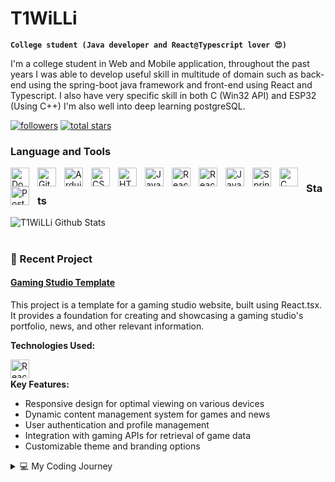 # T1WiLLi

**`College student (Java developer and React@Typescript lover 😍)`**

I'm a college student in Web and Mobile application, throughout the past years
I was able to develop useful skill in multitude of domain such as back-end using
the spring-boot java framework and front-end using React and Typescript.
I also have very specific skill in both C (Win32 API) and ESP32 (Using C++)
I'm also well into deep learning postgreSQL.

<p align="left">
      <a href="https://github.com/ForrestKnight?tab=followers">
         <img alt="followers" title="Follow me on Github" src="https://custom-icon-badges.demolab.com/github/followers/T1WiLLi?color=236ad3&labelColor=1155ba&style=for-the-badge&logo=person-add&label=Follow&logoColor=white"/></a>
      <a href="https://github.com/ForrestKnight?tab=repositories&sort=stargazers">
         <img alt="total stars" title="Total stars on GitHub" src="https://custom-icon-badges.demolab.com/github/stars/T1WiLLi?color=55960c&style=for-the-badge&labelColor=488207&logo=star"/></a>
</p>

### Language and Tools

<img src="https://cdn.jsdelivr.net/gh/devicons/devicon@latest/icons/docker/docker-original.svg" alt="Docker" align="left" width="30px" style="padding-right:10px;"/>

<img src="https://cdn.jsdelivr.net/gh/devicons/devicon@latest/icons/git/git-original.svg" alt="Git" align="left" width="30px" style="padding-right:10px;"/>

<img src="https://cdn.jsdelivr.net/gh/devicons/devicon@latest/icons/arduino/arduino-original.svg" alt="Arduino" align="left" width="30px" style="padding-right:10px;"/>

<img src="https://cdn.jsdelivr.net/gh/devicons/devicon@latest/icons/css3/css3-original.svg" alt="CSS3" align="left" width="30px" style="padding-right:10px;"/>

<img src="https://cdn.jsdelivr.net/gh/devicons/devicon@latest/icons/html5/html5-original.svg" alt="HTML5" align="left" width="30px" style="padding-right:10px;"/>

<img src="https://cdn.jsdelivr.net/gh/devicons/devicon@latest/icons/javascript/javascript-original.svg" alt="JavaScript" align="left" width="30px" style="padding-right:10px;"/>

<img src="https://cdn.jsdelivr.net/gh/devicons/devicon@latest/icons/react/react-original.svg" alt="React" align="left" width="30px" style="padding-right:10px;"/>

<img src="https://cdn.jsdelivr.net/gh/devicons/devicon@latest/icons/reactbootstrap/reactbootstrap-original.svg" alt="React Bootstrap" align="left" width="30px" style="padding-right:10px;"/>

<img src="https://cdn.jsdelivr.net/gh/devicons/devicon@latest/icons/java/java-original.svg" alt="Java" align="left" width="30px" style="padding-right:10px;"/>

<img src="https://cdn.jsdelivr.net/gh/devicons/devicon@latest/icons/spring/spring-original.svg" alt="Spring" align="left" width="30px" style="padding-right:10px;"/>

<img src="https://cdn.jsdelivr.net/gh/devicons/devicon@latest/icons/c/c-original.svg" alt="C" align="left" width="30px" style="padding-right:10px;"/>

<img src="https://cdn.jsdelivr.net/gh/devicons/devicon@latest/icons/postgresql/postgresql-original.svg" alt="PostgreSQL" align="left" width="30px" style="padding-right:10px;"/>

#

### Stats

![T1WiLLi Github Stats](https://github-readme-stats.vercel.app/api?username=T1WiLLi&show_icons=true&theme=gruvbox)

#
          
### 📗 Recent Project

#### [Gaming Studio Template](https://github.com/T1WiLLi/TP2)

This project is a template for a gaming studio website, built using React.tsx. It provides a foundation for creating and showcasing a gaming studio's portfolio, news, and other relevant information.

**Technologies Used:**

<img src="https://cdn.jsdelivr.net/gh/devicons/devicon/icons/react/react-original.svg" alt="React" align="left" width="30px" style="padding-right:10px;"/>
<br>

**Key Features:**

- Responsive design for optimal viewing on various devices
- Dynamic content management system for games and news
- User authentication and profile management
- Integration with gaming APIs for retrieval of game data
- Customizable theme and branding options          
                                                     

</details><details>
<summary>💻 My Coding Journey</summary>
<br>

Hello there! I'm a 19-year-old aspiring developer from Canada, currently in my second year of college, where I'm studying web development and mobile technologies. However, my curiosity has led me to explore beyond the curriculum, and I'm on an exciting path to becoming a skilled back-end developer with Spring Boot or even a versatile full-stack developer.

Throughout my journey, I've had the opportunity to work on various projects, ranging from simple web applications to complex systems. Each project has been a valuable learning experience, helping me develop not only my technical skills but also my problem-solving abilities and attention to detail.

I'm passionate about creating efficient, scalable, and user-friendly solutions. Whether it's building RESTful APIs, implementing secure authentication mechanisms, or optimizing database performance, I'm always eager to learn and apply the latest industry practices.

While my primary focus has been on back-end development, I haven't shied away from exploring front-end technologies as well. I believe that a deep understanding of both sides of the development process is essential for creating seamless and cohesive applications.

Looking ahead, I'm excited to continue expanding my skillset and tackling new challenges. The world of technology is ever-evolving, and I'm committed to staying up-to-date with the latest trends and best practices. Who knows where this journey will lead me? Maybe I'll become a full-stack rockstar or delve deeper into a specialized domain – the possibilities are endless!

If you're interested in collaborating or have any questions, feel free to reach out. I'm always eager to connect with fellow developers and explore new opportunities.

Happy coding!

</details>
